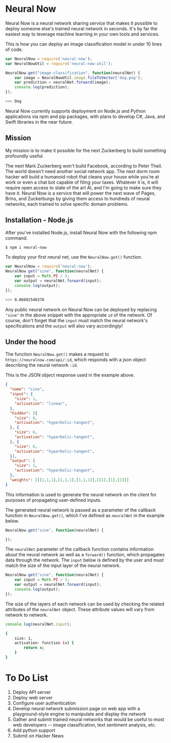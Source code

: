 # Neural Now
Neural Now is a neural network sharing service that makes it possible to deploy someone else's trained neural network in seconds. It's by far the easiest way to leverage machine learning in your own tools and services.

This is how you can deploy an image classification model in under 10 lines of code.
```js
var NeuralNow = require('neural-now');
var NeuralNowUtil = require('neural-now-util');

NeuralNow.get("image-classification", function(neuralNet) {
    var image = NeuralNowUtil.image.fileToVector('dog.png');
    var prediction = neuralNet.forward(image);
    console.log(prediction);
});
```
```sh
>>> Dog
```
Neural Now currently supports deployment on Node.js and Python applications via npm and pip packages, with plans to develop C#, Java, and Swift libraries in the near future.
## Mission
My mission is to make it possible for the next Zuckerberg to build something profoundly useful.

The next Mark Zuckerberg won't build Facebook, according to Peter Theil. The world doesn't need another social network app. The next dorm room hacker will build a humanoid robot that cleans your house while you're at work or even a chat bot capable of filing your taxes. Whatever it is, it will require open access to state of the art AI, and I'm going to make sure they have it. Neural Now is a service that will power the next wave of Pages, Brins, and Zuckerburgs by giving them access to hundreds of neural networks, each trained to solve specific domain problems.

## Installation - Node.js
After you've installed Node.js, install Neural Now with the following npm command.
```sh
$ npm i neural-now
```
To deploy your first neural net, use the `NeuralNow.get()` function.
```js
var NeuralNow = require('neural-now');
NeuralNow.get("sine", function(neuralNet) {
    var input = Math.PI / 3;
    var output = neuralNet.forward(input);
    console.log(output);
});
```
```sh
>>> 0.86602540378
```
Any public neural network on Neural Now can be deployed by replacing `"sine"` in the above snippet with the appropriate `id` of the network. Of course, don't forget that the `input` must match the neural network's specifications and the `output` will also vary accordingly!

## Under the hood
The function `NeuralNow.get()` makes a request to `https://neuralnow.com/api/:id`, which responds with a json object describing the neural network `:id`.

This is the JSON object response used in the example above.
```json
{
  "name": "sine",
  "input": {
    "size": 1,
    "activation": "linear",
  },
  "hidden": [{
    "size": 6,
    "activation": "hyperbolic-tangent",
  }, {
    "size": 6,
    "activation": "hyperbolic-tangent",
  }, {
    "size": 6,
    "activation": "hyperbolic-tangent",
  }],
  "output": {
    "size": 1,
    "activation": "hyperbolic-tangent",
  },
  "weights": [[[1,1,1],[1,1,1],[1,1,1]],[[1],[1],[1]]]
}
```

This information is used to generate the neural network on the client for purposes of propagating user-defined inputs.

The generated neural network is passed as a parameter of the callback function in `NeuralNow.get()`, which I've defined as `neuralNet` in the example below.
```js
NeuralNow.get("sine", function(neuralNet) {

});
```

The `neuralNet` parameter of the callback function contains information about the neural network as well as a `forward()` function, which propagates data through the network. The `input` below is defined by the user and must match the size of the input layer of the neural network.
```js
NeuralNow.get("sine", function(neuralNet) {
    var input = Math.PI / 3;
    var output = neuralNet.forward(input);
    console.log(output);
});
```

The size of the layers of each network can be used by checking the related attributes of the `neuralNet` object. These attribute values will vary from network to network.
```js
console.log(neuralNet.input);
```
```sh
{
    size: 1,
    activation: function (x) {
        return x;
    }
}
```
# To Do List
1. Deploy API server
2. Deploy web server
3. Configure user authentication
4. Develop neural network submission page on web app with a playground-style engine to manipulate and display the network
5. Gather and submit trained neural networks that would be useful to most web developers -- image classification, text sentiment analysis, etc.
6. Add python support
7. Submit on Hacker News
